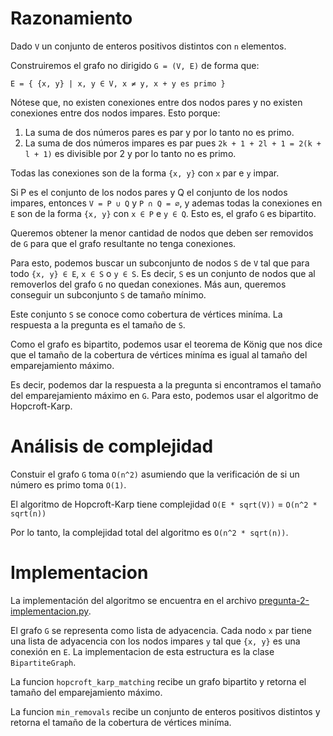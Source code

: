 # Razonamiento

Dado `V` un conjunto de enteros positivos distintos con `n` elementos.

Construiremos el grafo no dirigido `G = (V, E)` de forma que:

```
E = { {x, y} | x, y ∈ V, x ≠ y, x + y es primo }
```

Nótese que, no existen conexiones entre dos nodos pares y no existen conexiones entre dos nodos impares. Esto porque:

1. La suma de dos números pares es par y por lo tanto no es primo.
2. La suma de dos números impares es par pues `2k + 1 + 2l + 1 = 2(k + l + 1)` es divisible por 2 y por lo tanto no es primo.

Todas las conexiones son de la forma `{x, y}` con `x` par e `y` impar.

Si P es el conjunto de los nodos pares y Q el conjunto de los nodos impares, entonces `V = P ∪ Q` y `P ∩ Q = ∅`, y ademas todas la conexiones en `E` son de la forma `{x, y}` con `x ∈ P` e `y ∈ Q`. Esto es, el grafo `G` es bipartito.

Queremos obtener la menor cantidad de nodos que deben ser removidos de `G` para que el grafo resultante no tenga conexiones.

Para esto, podemos buscar un subconjunto de nodos `S` de `V` tal que para todo `{x, y} ∈ E`, `x ∈ S` o `y ∈ S`. Es decir, `S` es un conjunto de nodos que al removerlos del grafo `G` no quedan conexiones. Más aun, queremos conseguir un subconjunto `S` de tamaño mínimo.

Este conjunto `S` se conoce como cobertura de vértices miníma. La respuesta a la pregunta es el tamaño de `S`.

Como el grafo es bipartito, podemos usar el teorema de König que nos dice que el tamaño de la cobertura de vértices miníma es igual al tamaño del emparejamiento máximo.

Es decir, podemos dar la respuesta a la pregunta si encontramos el tamaño del emparejamiento máximo en `G`. Para esto, podemos usar el algoritmo de Hopcroft-Karp.

# Análisis de complejidad

Constuir el grafo `G` toma `O(n^2)` asumiendo que la verificación de si un número es primo toma `O(1)`.

El algoritmo de Hopcroft-Karp tiene complejidad `O(E * sqrt(V))` = `O(n^2 * sqrt(n))`

Por lo tanto, la complejidad total del algoritmo es `O(n^2 * sqrt(n))`.

# Implementacion

La implementación del algoritmo se encuentra en el archivo [pregunta-2-implementacion.py](pregunta-2-implementacion.py).

El grafo `G` se representa como lista de adyacencia. Cada nodo `x` par tiene una lista de adyacencia con los nodos impares `y` tal que `{x, y}` es una conexión en `E`. La implementacion de esta estructura es la clase `BipartiteGraph`.

La funcion `hopcroft_karp_matching` recibe un grafo bipartito y retorna el tamaño del emparejamiento máximo.

La funcion `min_removals` recibe un conjunto de enteros positivos distintos y retorna el tamaño de la cobertura de vértices miníma.

